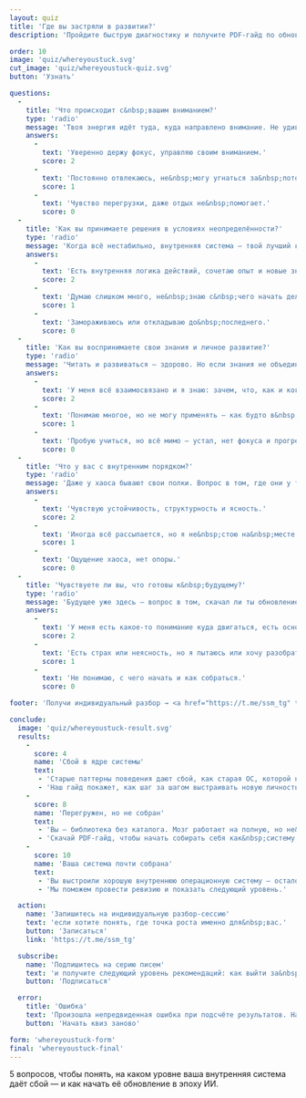 ```yaml
---
layout: quiz
title: 'Где вы застряли в развитии?'
description: 'Пройдите быструю диагностику и получите PDF-гайд по обновлению вашей личной системы.'

order: 10
image: 'quiz/whereyoustuck.svg'
cut_image: 'quiz/whereyoustuck-quiz.svg'
button: 'Узнать'

questions:
  -
    title: 'Что происходит с&nbsp;вашим вниманием?'
    type: 'radio'
    message: 'Твоя энергия идёт туда, куда направлено внимание. Не удивительно, что ты устаёшь, если она рассеивается как Wi-Fi на десять устройств.'
    answers:
      -
        text: 'Уверенно держу фокус, управляю своим вниманием.'
        score: 2
      -
        text: 'Постоянно отвлекаюсь, не&nbsp;могу угнаться за&nbsp;потоком.'
        score: 1
      -
        text: 'Чувство перегрузки, даже отдых не&nbsp;помогает.'
        score: 0
  -
    title: 'Как вы принимаете решения в условиях неопределённости?'
    type: 'radio'
    message: 'Когда всё нестабильно, внутренняя система — твой лучший компас. Но если он сбоит, легко заплутать даже в собственных мыслях.'
    answers:
      -
        text: 'Есть внутренняя логика действий, сочетаю опыт и новые знания.'
        score: 2
      -
        text: 'Думаю слишком много, не&nbsp;знаю с&nbsp;чего начать делать.'
        score: 1
      -
        text: 'Замораживаюсь или откладываю до&nbsp;последнего.'
        score: 0
  -
    title: 'Как вы воспринимаете свои знания и личное развитие?'
    type: 'radio'
    message: 'Читать и развиваться — здорово. Но если знания не объединяются в систему, они начинают спорить друг с другом — и побеждает прокрастинация.'
    answers:
      -
        text: 'У меня всё взаимосвязано и я знаю: зачем, что, как и когда изучать.'
        score: 2
      -
        text: 'Понимаю многое, но не могу применять — как будто в&nbsp;голове энциклопедия без&nbsp;карты.'
        score: 1
      -
        text: 'Пробую учиться, но всё мимо — устал, нет фокуса и прогресса.'
        score: 0
  -
    title: 'Что у вас с внутренним порядком?'
    type: 'radio'
    message: 'Даже у хаоса бывают свои полки. Вопрос в том, где они у тебя: в голове, в Notion или пока только в мечтах?'
    answers:
      -
        text: 'Чувствую устойчивость, структурность и ясность.'
        score: 2
      -
        text: 'Иногда всё рассыпается, но я не&nbsp;стою на&nbsp;месте.'
        score: 1
      -
        text: 'Ощущение хаоса, нет опоры.'
        score: 0
  -
    title: 'Чувствуете ли вы, что готовы к&nbsp;будущему?'
    type: 'radio'
    message: 'Будущее уже здесь — вопрос в том, скачал ли ты обновление. Нет стратегии? Придётся жить на автосохранении.'
    answers:
      -
        text: 'У меня есть какое-то понимание куда двигаться, есть основа для внутренней стратегия и я&nbsp;понимаю важность использования ИИ.'
        score: 2
      -
        text: 'Есть страх или неясность, но я пытаюсь или хочу разобраться.'
        score: 1
      -
        text: 'Не понимаю, с чего начать и как собраться.'
        score: 0

footer: 'Получи индивидуальный разбор → <a href="https://t.me/ssm_tg" target="_blank">напиши в Телеграм</a>'

conclude:
  image: 'quiz/whereyoustuck-result.svg'
  results:
    -
      score: 4
      name: 'Сбой в ядре системы'
      text:
       - 'Старые паттерны поведения дают сбой, как старая ОС, которой не&nbsp;хватает обновлений. Вы не лентяй — вы человек без&nbsp;стабильной архитектуры. И это не&nbsp;про&nbsp;лень. Это про необходимость в&nbsp;новом мышлении.'
       - 'Наш гайд покажет, как шаг за шагом выстраивать новую личность в&nbsp;условиях нестабильности.'
    -
      score: 8
      name: 'Перегружен, но не собран'
      text:
       - 'Вы — библиотека без каталога. Мозг работает на полную, но не&nbsp;даёт результата. Пора превратить знания в&nbsp;структуру.'
       - 'Скачай PDF-гайд, чтобы начать собирать себя как&nbsp;систему.'
    -
      score: 10
      name: 'Ваша система почти собрана'
      text:
       - 'Вы выстроили хорошую внутреннюю операционную систему — осталось только ее донастроить: усилить гибкость, стратегичность, синхронизировать ментальные слои и встроить ИИ как&nbsp;союзника.'
       - 'Мы поможем провести ревизию и показать следующий уровень.'

  action:
    name: 'Запишитесь на индивидуальную разбор-сессию'
    text: 'если хотите понять, где точка роста именно для&nbsp;вас.'
    button: 'Записаться'
    link: 'https://t.me/ssm_tg'

  subscribe:
    name: 'Подпишитесь на серию писем'
    text: 'и получите следующий уровень рекомендаций: как выйти за&nbsp;пределы текущего "я" и построить систему, которая будет работать на&nbsp;вас даже в&nbsp;условиях перегруза.'
    button: 'Подписаться'

  error:
    title: 'Ошибка'
    text: 'Произошла непредвиденная ошибка при подсчёте результатов. Начните квиз заново или напишите нам на <a href="mailto:support@system-school.ru">support@system-school.ru</a>.'
    button: 'Начать квиз заново'

form: 'whereyoustuck-form'
final: 'whereyoustuck-final'
---
```


5 вопросов, чтобы понять, на&nbsp;каком уровне ваша внутренняя система даёт сбой — и как начать её обновление в&nbsp;эпоху ИИ.
